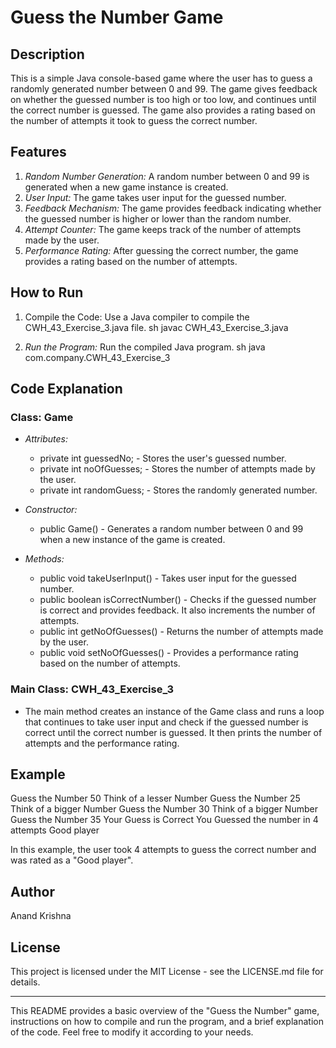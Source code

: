 # Guess the Number Game

## Description

This is a simple Java console-based game where the user has to guess a randomly generated number between 0 and 99. The game gives feedback on whether the guessed number is too high or too low, and continues until the correct number is guessed. The game also provides a rating based on the number of attempts it took to guess the correct number.

## Features

1. *Random Number Generation:* A random number between 0 and 99 is generated when a new game instance is created.
2. *User Input:* The game takes user input for the guessed number.
3. *Feedback Mechanism:* The game provides feedback indicating whether the guessed number is higher or lower than the random number.
4. *Attempt Counter:* The game keeps track of the number of attempts made by the user.
5. *Performance Rating:* After guessing the correct number, the game provides a rating based on the number of attempts.

## How to Run

1. Compile the Code: Use a Java compiler to compile the CWH_43_Exercise_3.java file.
    sh
    javac CWH_43_Exercise_3.java
    
2. *Run the Program:* Run the compiled Java program.
    sh
    java com.company.CWH_43_Exercise_3
    

## Code Explanation

### Class: Game

- *Attributes:*
  - private int guessedNo; - Stores the user's guessed number.
  - private int noOfGuesses; - Stores the number of attempts made by the user.
  - private int randomGuess; - Stores the randomly generated number.

- *Constructor:*
  - public Game() - Generates a random number between 0 and 99 when a new instance of the game is created.

- *Methods:*
  - public void takeUserInput() - Takes user input for the guessed number.
  - public boolean isCorrectNumber() - Checks if the guessed number is correct and provides feedback. It also increments the number of attempts.
  - public int getNoOfGuesses() - Returns the number of attempts made by the user.
  - public void setNoOfGuesses() - Provides a performance rating based on the number of attempts.

### Main Class: CWH_43_Exercise_3

- The main method creates an instance of the Game class and runs a loop that continues to take user input and check if the guessed number is correct until the correct number is guessed. It then prints the number of attempts and the performance rating.

## Example


Guess the Number
50
Think of a lesser Number
Guess the Number
25
Think of a bigger Number
Guess the Number
30
Think of a bigger Number
Guess the Number
35
Your Guess is Correct
You Guessed the number in 4 attempts
Good player


In this example, the user took 4 attempts to guess the correct number and was rated as a "Good player".

## Author

Anand Krishna

## License

This project is licensed under the MIT License - see the LICENSE.md file for details.

---

This README provides a basic overview of the "Guess the Number" game, instructions on how to compile and run the program, and a brief explanation of the code. Feel free to modify it according to your needs.

